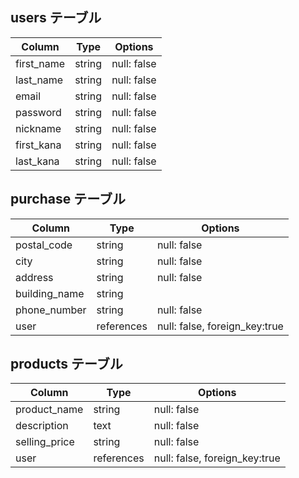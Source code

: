 ## users テーブル

| Column    | Type   | Options     |
| --------  | ------ | ----------- |
| first_name| string | null: false |
| last_name | string | null: false |
| email     | string | null: false |
| password  | string | null: false |
| nickname  | string | null: false |
| first_kana | string | null: false |
| last_kana | string | null: false |
## purchase テーブル

| Column        | Type          | Options     |
| ------        | ------        | ----------- |
| postal_code   | string        | null: false |
| city          | string        | null: false |
| address       | string        | null: false |
| building_name | string        |             |
| phone_number  | string        | null: false |
| user          | references    | null: false, foreign_key:true 

## products テーブル

| Column        | Type       | Options                        |
| ------        | ---------- | ------------------------------ |
| product_name  | string     | null: false                    |
| description   | text       | null: false                    |
| selling_price | string     | null: false                    |
| user          | references | null: false, foreign_key:true  |
